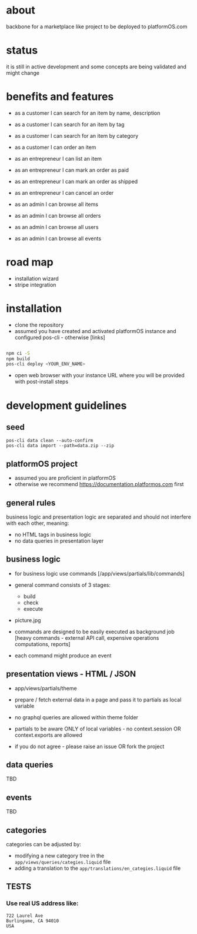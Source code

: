 # about

backbone for a marketplace like project to be deployed to platformOS.com

# status

it is still in active development and some concepts are being validated and might change 

# benefits and features

- as a customer I can search for an item by name, description
- as a customer I can search for an item by tag
- as a customer I can search for an item by category
- as a customer I can order an item

- as an entrepreneur I can list an item
- as an entrepreneur I can mark an order as paid
- as an entrepreneur I can mark an order as shipped
- as an entrepreneur I can cancel an order

- as an admin I can browse all items
- as an admin I can browse all orders
- as an admin I can browse all users

- as an admin I can browse all events

# road map

- installation wizard
- stripe integration

# installation

- clone the repository
- assumed you have created and activated platformOS instance and configured pos-cli - otherwise [links]

```sh

npm ci -S
npm build
pos-cli deploy <YOUR_ENV_NAME>

```
- open web browser with your instance URL where you will be provided with post-install steps

# development guidelines

## seed 

    pos-cli data clean --auto-confirm
    pos-cli data import --path=data.zip --zip

## platformOS project

- assumed you are proficient in platformOS 
- otherwise we recommend https://documentation.platformos.com first

## general rules

business logic and presentation logic are separated and should not interfere with each other, meaning:

- no HTML tags in business logic
- no data queries in presentation layer

## business logic

- for business logic use commands [/app/views/partials/lib/commands]
- general command consists of 3 stages:
  - build
  - check
  - execute
- picture.jpg
  
- commands are designed to be easily executed as background job [heavy commands - external API call, expensive operations computations, reports]
- each command might produce an event

## presentation views - HTML / JSON 

- app/views/partials/theme 
- prepare / fetch external data in a page and pass it to partials as local variable
- no graphql queries are allowed within theme folder
- partials to be aware ONLY of local variables - no context.session OR context.exports are allowed

- if you do not agree - please raise an issue OR fork the project 

## data queries

TBD

## events

TBD

## categories

categories can be adjusted by:
- modifying a new category tree in the `app/views/queries/categies.liquid` file
- adding a translation to the `app/translations/en_categies.liquid` file

## TESTS


### Use real US address like:

```
722 Laurel Ave
Burlingame, CA 94010
USA
```
